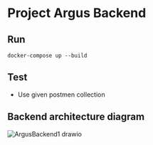 # Project Argus Backend

## Run 
`docker-compose up --build`

## Test

- Use given postmen collection

## Backend architecture diagram

![ArgusBackend1 drawio](https://github.com/ManujaDewmina/Backend-Argus/assets/92631934/4a30da5b-8f5e-4f88-93ef-6a060644bbb0)

